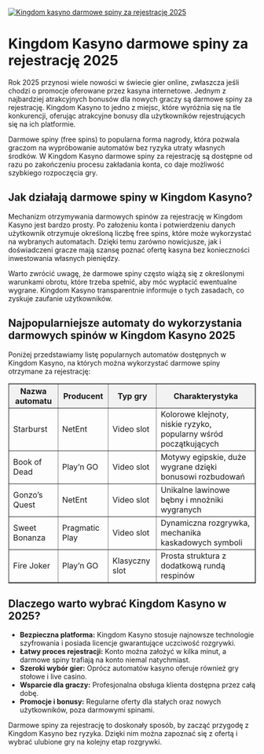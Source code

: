 [![Kingdom kasyno darmowe spiny za rejestrację 2025](https://123-caf.pages.dev/gitsignup.png)](https://vrmoo.ru/Bt82HjjY)

<h1>Kingdom Kasyno darmowe spiny za rejestrację 2025</h1> <p>Rok 2025 przynosi wiele nowości w świecie gier online, zwłaszcza jeśli chodzi o promocje oferowane przez kasyna internetowe. Jednym z najbardziej atrakcyjnych bonusów dla nowych graczy są darmowe spiny za rejestrację. Kingdom Kasyno to jedno z miejsc, które wyróżnia się na tle konkurencji, oferując atrakcyjne bonusy dla użytkowników rejestrujących się na ich platformie.</p> <p>Darmowe spiny (free spins) to popularna forma nagrody, która pozwala graczom na wypróbowanie automatów bez ryzyka utraty własnych środków. W Kingdom Kasyno darmowe spiny za rejestrację są dostępne od razu po zakończeniu procesu zakładania konta, co daje możliwość szybkiego rozpoczęcia gry.</p> <h2>Jak działają darmowe spiny w Kingdom Kasyno?</h2> <p>Mechanizm otrzymywania darmowych spinów za rejestrację w Kingdom Kasyno jest bardzo prosty. Po założeniu konta i potwierdzeniu danych użytkownik otrzymuje określoną liczbę free spins, które może wykorzystać na wybranych automatach. Dzięki temu zarówno nowicjusze, jak i doświadczeni gracze mają szansę poznać ofertę kasyna bez konieczności inwestowania własnych pieniędzy.</p> <p>Warto zwrócić uwagę, że darmowe spiny często wiążą się z określonymi warunkami obrotu, które trzeba spełnić, aby móc wypłacić ewentualne wygrane. Kingdom Kasyno transparentnie informuje o tych zasadach, co zyskuje zaufanie użytkowników.</p> <h2>Najpopularniejsze automaty do wykorzystania darmowych spinów w Kingdom Kasyno 2025</h2> <p>Poniżej przedstawiamy listę popularnych automatów dostępnych w Kingdom Kasyno, na których można wykorzystać darmowe spiny otrzymane za rejestrację:</p> <table border="1" cellpadding="8" cellspacing="0" style="border-collapse: collapse; width: 100%; max-width: 600px;">   <thead>     <tr style="background-color: #f2f2f2;">       <th>Nazwa automatu</th>       <th>Producent</th>       <th>Typ gry</th>       <th>Charakterystyka</th>     </tr>   </thead>   <tbody>     <tr>       <td>Starburst</td>       <td>NetEnt</td>       <td>Video slot</td>       <td>Kolorowe klejnoty, niskie ryzyko, popularny wśród początkujących</td>     </tr>     <tr>       <td>Book of Dead</td>       <td>Play’n GO</td>       <td>Video slot</td>       <td>Motywy egipskie, duże wygrane dzięki bonusowi rozbudowań</td>     </tr>     <tr>       <td>Gonzo’s Quest</td>       <td>NetEnt</td>       <td>Video slot</td>       <td>Unikalne lawinowe bębny i mnożniki wygranych</td>     </tr>     <tr>       <td>Sweet Bonanza</td>       <td>Pragmatic Play</td>       <td>Video slot</td>       <td>Dynamiczna rozgrywka, mechanika kaskadowych symboli</td>     </tr>     <tr>       <td>Fire Joker</td>       <td>Play’n GO</td>       <td>Klasyczny slot</td>       <td>Prosta struktura z dodatkową rundą respinów</td>     </tr>   </tbody> </table> <h2>Dlaczego warto wybrać Kingdom Kasyno w 2025?</h2> <ul>   <li><strong>Bezpieczna platforma:</strong> Kingdom Kasyno stosuje najnowsze technologie szyfrowania i posiada licencje gwarantujące uczciwość rozgrywki.</li>   <li><strong>Łatwy proces rejestracji:</strong> Konto można założyć w kilka minut, a darmowe spiny trafiają na konto niemal natychmiast.</li>   <li><strong>Szeroki wybór gier:</strong> Oprócz automatów kasyno oferuje również gry stołowe i live casino.</li>   <li><strong>Wsparcie dla graczy:</strong> Profesjonalna obsługa klienta dostępna przez całą dobę.</li>   <li><strong>Promocje i bonusy:</strong> Regularne oferty dla stałych oraz nowych użytkowników, poza darmowymi spinami.</li> </ul> <p>Darmowe spiny za rejestrację to doskonały sposób, by zacząć przygodę z Kingdom Kasyno bez ryzyka. Dzięki nim można zapoznać się z ofertą i wybrać ulubione gry na kolejny etap rozgrywki.</p>